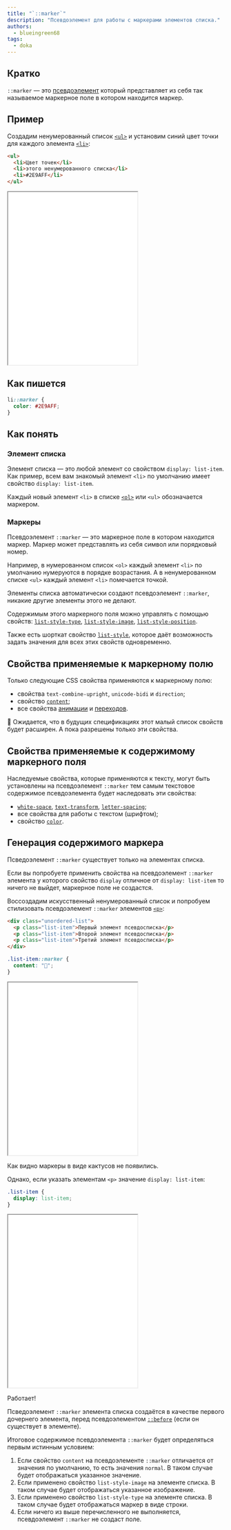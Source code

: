 ```yaml
---
title: "`::marker`"
description: "Псевдоэлемент для работы с маркерами элементов списка."
authors:
  - blueingreen68
tags:
  - doka
---
```


## Кратко

`::marker` — это [псевдоэлемент](/css/pseudoelement/) который представляет из себя так называемое маркерное поле в котором находится маркер. 

## Пример

Создадим ненумерованный список [`<ul>`](/html/ul/) и установим синий цвет точки для каждого элемента [`<li>`](/html/li/):

```html
<ul>
  <li>Цвет точек</li>
  <li>этого ненумерованного списка</li>
  <li>#2E9AFF</li>
</ul>
```

<iframe title="Демонстрация псевдоэлемента ::marker" src="demos/marker-example" height="400"></iframe>

## Как пишется

```css
li::marker {
  color: #2E9AFF;
}
```

## Как понять

### Элемент списка

Элемент списка — это любой элемент со свойством `display: list-item`.  Как пример, всем вам знакомый элемент `<li>` по умолчанию имеет свойство `display: list-item`. 

Каждый новый элемент `<li>` в списке  [`<ol>`](/html/ol/) или `<ul>` обозначается маркером.

### Маркеры

Псевдоэлемент `::marker` — это маркерное поле в котором находится маркер. Маркер может представлять из себя символ или порядковый номер.

Например, в нумерованном список `<ol>` каждый элемент `<li>`  по умолчанию нумеруются в порядке возрастания. А в ненумерованном списке  `<ul>` каждый элемент `<li>` помечается точкой.

Элементы списка автоматически создают псевдоэлемент `::marker`, никакие другие элементы этого не делают.

Содержимым этого маркерного поля можно управлять с помощью свойств: [`list-style-type`](/css/list-style-type/), [`list-style-image`](/css/list-style-image/), [`list-style-position`](/css/list-style-position/).

Также есть шорткат свойство [`list-style`](/css/list-style/), которое даёт возможность задать значения для всех этих свойств одновременно.

## Свойства применяемые к маркерному полю

Только следующие CSS свойства применяются к маркерному полю:

- свойства `text-combine-upright`, `unicode-bidi` и `direction`;
- свойство [`content`](/css/content/);
- все свойства [анимации](/css/animation/) и [переходов](/css/transition/).

<aside>

🌵 Ожидается, что в будущих спецификациях этот малый список свойств будет расширен. А пока разрешены только эти свойства.

</aside> 

## Свойства применяемые к содержимому маркерного поля

Наследуемые свойства, которые применяются к тексту, могут быть установлены на псевдоэлемент `::marker` тем самым текстовое содержимое псевдоэлемента будет наследовать эти свойства:

- [`white-space`](/css/white-space/), [`text-transform`](/css/text-transform/), [`letter-spacing`](/css/letter-spacing/);
- все свойства для работы с текстом (шрифтом);
- свойство [`color`](/css/color/).

## Генерация содержимого маркера

Псведоэлемент `::marker` существует только на элементах списка.

Если вы попробуете применить свойства на псевдоэлемент `::marker` элемента у которого свойство `display` отличное от `display: list-item` то ничего не выйдет, маркерное поле не создастся.

Воссоздадим искусственный ненумерованный список и попробуем стилизовать псевдоэлемент `::marker` элементов [`<p>`](/html/p/):

```html
<div class="unordered-list">
  <p class="list-item">Первый элемент псевдосписка</p>
  <p class="list-item">Второй элемент псевдосписка</p>
  <p class="list-item">Третий элемент псевдосписка</p>
</div>
```

```css
.list-item::marker {
  content: "🌵";
}
```

<iframe title="Демонстрация отсутсвия псевдоэлемента `::marker` у не элементов списка" src="demos/non-created-marker-example" height="400"></iframe>

Как видно маркеры в виде кактусов не появились.

Однако, если указать элементам `<p>` значение `display: list-item`:

```css
.list-item {
  display: list-item;
}
```

<iframe title="Воссоздание исскуственного ненумерованного списка" src="demos/created-marker-example" height="400"></iframe>

Работает!

Псведоэлемент `::marker` элемента списка создаётся в качестве первого дочернего элемента, перед псевдоэлементом [`::before`](/css/before/) (если он существует в элементе).

Итоговое содержимое псевдоэлемента `::marker` будет определяться первым истинным условием:

1. Если свойство `content` на псевдоэлементе `::marker` отличается от значения по умолчанию, то есть значения `normal`. В таком случае будет отображаться указанное значение. 
1. Если применено свойство `list-style-image` на элементе списка. В таком случае будет отображаться указанное изображение.
1. Если применено свойство `list-style-type` на элементе списка. В таком случае будет отображаться маркер в виде строки.
1. Если ничего из выше перечисленного не выполняется, псевдоэлемент `::marker` не создаст поле. 
